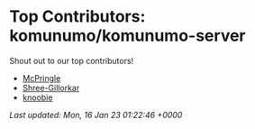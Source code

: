# Top Contributors: komunumo/komunumo-server
Shout out to our top contributors!

- [McPringle](https://github.com/McPringle)
- [Shree-Gillorkar](https://github.com/Shree-Gillorkar)
- [knoobie](https://github.com/knoobie)


_Last updated: Mon, 16 Jan 23 01:22:46 +0000_